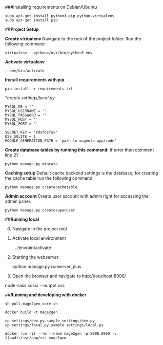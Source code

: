 ###Installing requirements on Debian/Ubuntu

	sudo apt-get install python3-pip python-virtualenv
    sudo apt-get install pip

##**Project Setup**

**Create virtualenv**
Navigate to the root of the project folder. Run the following command:

    virtualenv --python=/usr/bin/python3 env

**Activate virtualenv**

    . env/bin/activate
    
**Install requirements with pip**

    pip install -r requirements.txt

**create settings/local.py*
```
MYSQL_DB = ''
MYSQL_USERNAME = ''
MYSQL_PASSWORD = ''
MYSQL_HOST = ''
MYSQL_PORT = ''

SECRET_KEY = 'sdafdsfas'
USE_SQLITE = 1
MODULE_GENERATION_PATH = 'path to magento app/code'
```

**Create database tables by running this command:**
if error then comment line 21

	python manage.py migrate

**Caching setup**
Default cache backend settings is the database, for creating the cache table run the following command

	python manage.py createcachetable

**Admin account**
Create user account with admin right for accessing the admin panel:

	python manage.py createsuperuser

##**Running local**

0) Navigate in the project root

1) Activate local environment 

   . ../env/bin/activate
    
2) Starting the webserver:
    
    python manage.py runserver_plus
    
3) Open the browser and navigate to http://localhost:8000/



node-sass scss/ --output css


##**Running and developing with docker**

```
sh pull_mage2gen_core.sh
```

```
docker build -t mage2gen .
```

```
cp settings/dev.py.sample settings/dev.py
cp settings/local.py.sample settings/local.py
```

```
docker run -it --rm --name mage2gen -p 8000:8000 -v $(pwd):/usr/app/src mage2gen
```
